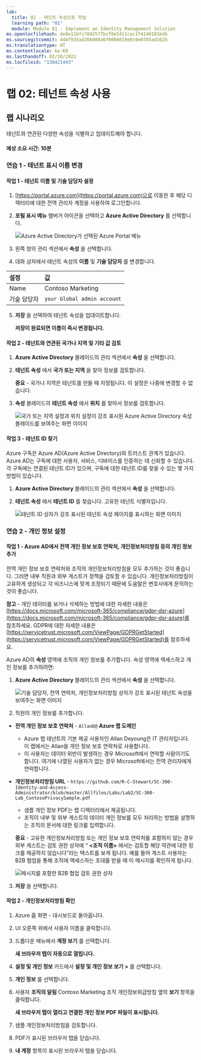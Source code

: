 ```yaml
---
lab:
  title: 02 - 테넌트 속성으로 작업
  learning path: "01"
  module: Module 01 - Implement an Identity Management Solution
ms.openlocfilehash: de8e11bfc7042577bcf8e5411cac1f4149101bdb
ms.sourcegitcommit: 448f935ad266989a6f0086019e0c0e0785ad162b
ms.translationtype: HT
ms.contentlocale: ko-KR
ms.lasthandoff: 02/10/2022
ms.locfileid: "138421443"
---
```

# <a name="lab-02-working-with-tenant-properties"></a>랩 02: 테넌트 속성 사용

## <a name="lab-scenario"></a>랩 시나리오

테넌트와 연관된 다양한 속성을 식별하고 업데이트해야 합니다.

#### <a name="estimated-time-10-minutes"></a>예상 소요 시간: 10분

### <a name="exercise-1---changing-the-tenant-display-name"></a>연습 1 - 테넌트 표시 이름 변경

#### <a name="task-1---set-the-tenant-name-and-technical-contact"></a>작업 1 - 테넌트 이름 및 기술 담당자 설정

1. [https://portal.azure.com](https://portal.azure.com)으로 이동한 후 해당 디렉터리에 대한 전역 관리자 계정을 사용하여 로그인합니다.

2. **포털 표시 메뉴** 햄버거 아이콘을 선택하고 **Azure Active Directory** 를 선택합니다.

    ![Azure Active Directory가 선택된 Azure Portal 메뉴](./media/azure-portal-menu-aad.png)

3. 왼쪽 창의 관리 섹션에서 **속성** 을 선택합니다.

4. 대화 상자에서 테넌트 속성의 **이름** 및 **기술 담당자** 를 변경합니다.

| **설정** | **값** |
| :--- | :--- |
| Name | Contoso Marketing |
| 기술 담당자 | `your Global admin account` |

5. **저장** 을 선택하여 테넌트 속성을 업데이트합니다.

   **저장이 완료되면 이름이 즉시 변경됩니다.**

#### <a name="task-2---review-the-country-or-region-and-other-values-associated-with-your-tenant"></a>작업 2 - 테넌트와 연관된 국가나 지역 및 기타 값 검토

1. **Azure Active Directory** 블레이드의 관리 섹션에서 **속성** 을 선택합니다.

2. **테넌트 속성** 에서 **국가 또는 지역** 을 찾아 정보를 검토합니다.

    **중요** - 국가나 지역은 테넌트를 만들 때 지정됩니다. 이 설정은 나중에 변경할 수 없습니다.

3. **속성** 블레이드의 **테넌트 속성** 에서 **위치** 를 찾아서 정보를 검토합니다.

    ![국가 또는 지역 설정과 위치 설정이 강조 표시된 Azure Active Directory 속성 블레이드를 보여주는 화면 이미지](./media/azure-active-directory-properties-country-location.png)

#### <a name="task-3---finding-the-tenant-id"></a>작업 3 - 테넌트 ID 찾기

Azure 구독은 Azure AD(Azure Active Directory)와 트러스트 관계가 있습니다. Azure AD는 구독에 대한 사용자, 서비스, 디바이스를 인증하는 데 신뢰할 수 있습니다. 각 구독에는 연결된 테넌트 ID가 있으며, 구독에 대한 테넌트 ID를 찾을 수 있는 몇 가지 방법이 있습니다.

1. **Azure Active Directory** 블레이드의 관리 섹션에서 **속성** 을 선택합니다.

2. **테넌트 속성** 에서 **테넌트 ID** 를 찾습니다. 고유한 테넌트 식별자입니다.

    ![테넌트 ID 상자가 강조 표시된 테넌트 속성 페이지를 표시하는 화면 이미지](./media/portal-tenant-id.png)

### <a name="exercise-2---setting-your-privacy-information"></a>연습 2 - 개인 정보 설정

#### <a name="task-1---adding-your-privacy-info-on-azure-ad-including-global-privacy-contact-and-privacy-statement-url"></a>작업 1 - Azure AD에서 전역 개인 정보 보호 연락처, 개인정보처리방침 등의 개인 정보 추가

전역 개인 정보 보호 연락처와 조직의 개인정보처리방침을 모두 추가하는 것이 좋습니다. 그러면 내부 직원과 외부 게스트가 정책을 검토할 수 있습니다. 개인정보처리방침이 고유하게 생성되고 각 비즈니스에 맞게 조정되기 때문에 도움말은 변호사에게 문의하는 것이 좋습니다.

   **참고** - 개인 데이터를 보거나 삭제하는 방법에 대한 자세한 내용은 [https://docs.microsoft.com/microsoft-365/compliance/gdpr-dsr-azure](https://docs.microsoft.com/microsoft-365/compliance/gdpr-dsr-azure)를 참조하세요. GDPR에 대한 자세한 내용은 [https://servicetrust.microsoft.com/ViewPage/GDPRGetStarted](https://servicetrust.microsoft.com/ViewPage/GDPRGetStarted)를 참조하세요.

Azure AD의 **속성** 영역에 조직의 개인 정보를 추가합니다. 속성 영역에 액세스하고 개인 정보를 추가하려면:

1. **Azure Active Directory** 블레이드의 관리 섹션에서 **속성** 을 선택합니다.

    ![기술 담당자, 전역 연락처, 개인정보처리방침 상자가 강조 표시된 테넌트 속성을 보여주는 화면 이미지](./media/properties-area.png)

2. 직원의 개인 정보를 추가합니다.

- **전역 개인 정보 보호 연락처** - `AllanD@` **Azure 랩 도메인**
     - Azure 랩 테넌트의 기본 제공 사용자인 Allan Deyoung은 IT 관리자입니다. 이 랩에서는 Allan을 개인 정보 보호 연락처로 사용합니다.
     - 이 사용자는 데이터 위반이 발생하는 경우 Microsoft에서 연락할 사람이기도 합니다. 여기에 나열된 사용자가 없는 경우 Microsoft에서는 전역 관리자에게 연락합니다.

- **개인정보처리방침 URL** -  `https://github.com/R-C-Stewart/SC-300-Identity-and-Access-Administrator/blob/master/Allfiles/Labs/Lab2/SC-300-Lab_ContosoPrivacySample.pdf`
     - 샘플 개인 정보 PDF는 랩 디렉터리에서 제공됩니다.
     - 조직이 내부 및 외부 게스트의 데이터 개인 정보를 모두 처리하는 방법을 설명하는 조직의 문서에 대한 링크를 입력합니다.

    **중요** - 고유한 개인정보처리방침 또는 개인 정보 보호 연락처를 포함하지 않는 경우 외부 게스트는 검토 권한 상자에 “ **<조직 이름\>** 에서는 검토할 해당 약관에 대한 링크를 제공하지 않습니다”라는 텍스트를 보게 됩니다. 예를 들어 게스트 사용자는 B2B 협업을 통해 조직에 액세스하는 초대를 받을 때 이 메시지를 확인하게 됩니다.

    ![메시지를 포함한 B2B 협업 검토 권한 상자](./media/active-directory-no-privacy-statement-or-contact.png)

3. **저장** 을 선택합니다.

#### <a name="task-2---check-your-privacy-statement"></a>작업 2 - 개인정보처리방침 확인

1. Azure 홈 화면 - 대시보드로 돌아옵니다.
2. UI 오른쪽 위에서 사용자 이름을 클릭합니다.
3. 드롭다운 메뉴에서 **계정 보기** 를 선택합니다.

     **새 브라우저 탭이 자동으로 열립니다.**

4. **설정 및 개인 정보** 카드에서 **설정 및 개인 정보 보기 >** 를 선택합니다.
5. **개인 정보** 를 선택합니다.
6. 사용자 **조직의 알림** Contoso Marketing 조직 개인정보취급방침 옆의 **보기** 항목을 클릭합니다.

     **새 브라우저 탭이 열리고 연결한 개인 정보 PDF 파일이 표시됩니다.**

7. 샘플 개인정보처리방침을 검토합니다.
8. PDF가 표시된 브라우저 탭을 닫습니다.
9. **내 계정** 항목이 표시된 브라우저 탭을 닫습니다.
